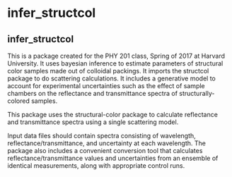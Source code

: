 # infer_structcol

infer_structcol
--------

This is a package created for the PHY 201 class, Spring of 2017 at Harvard University. It uses bayesian inference to estimate parameters of structural color samples made out of colloidal packings. It imports the structcol package to do scattering calculations. It includes a generative model to account for experimental uncertainties such as the effect of sample chambers on the reflectance and transmittance spectra of structurally-colored samples.

This package uses the structural-color package to calculate reflectance and transmittance spectra using a single scattering model.

Input data files should contain spectra consisting of wavelength, reflectance/transmittance, and uncertainty at each wavelength. The package also includes a convenient conversion tool that calculates reflectance/transmittance values and uncertainties from an ensemble of identical measurements, along with appropriate control runs.
